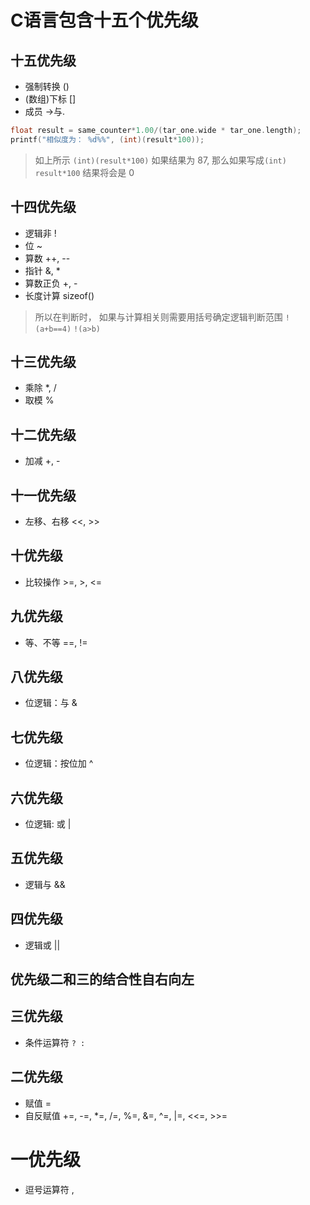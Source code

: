 # C语言包含十五个优先级

## 十五优先级
- 强制转换 ()
- (数组)下标 []
- 成员 ->与.
``` C
float result = same_counter*1.00/(tar_one.wide * tar_one.length);
printf("相似度为： %d%%", (int)(result*100));
```
> 如上所示 ``` (int)(result*100) ``` 如果结果为 87, 那么如果写成``` (int) result*100 ``` 结果将会是 0

## 十四优先级
- 逻辑非 !
- 位 ~
- 算数 ++, --
- 指针 &, *
- 算数正负 +, -
- 长度计算 sizeof()
> 所以在判断时， 如果与计算相关则需要用括号确定逻辑判断范围 ``` !(a+b==4) ``` ``` !(a>b) ```

## 十三优先级
- 乘除 *, /
- 取模     %

## 十二优先级
- 加减 +, -

## 十一优先级
- 左移、右移 <<, >>

## 十优先级
- 比较操作 >=, >, <=

## 九优先级
- 等、不等 ==, !=

## 八优先级
- 位逻辑：与 &

## 七优先级
- 位逻辑：按位加 ^

## 六优先级
- 位逻辑: 或 |

## 五优先级
- 逻辑与 &&

## 四优先级
- 逻辑或 ||

## 优先级二和三的结合性自右向左
## 三优先级
- 条件运算符 ``` ? : ```

## 二优先级
- 赋值 =
- 自反赋值 +=, -=, *=, /=, %=, &=, ^=, |=, <<=, >>=

# 一优先级
- 逗号运算符 ,
